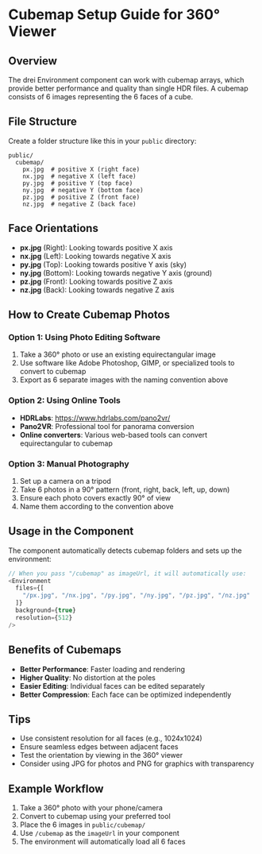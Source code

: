 # Cubemap Setup Guide for 360° Viewer

## Overview
The drei Environment component can work with cubemap arrays, which provide better performance and quality than single HDR files. A cubemap consists of 6 images representing the 6 faces of a cube.

## File Structure
Create a folder structure like this in your `public` directory:

```
public/
  cubemap/
    px.jpg  # positive X (right face)
    nx.jpg  # negative X (left face)
    py.jpg  # positive Y (top face)
    ny.jpg  # negative Y (bottom face)
    pz.jpg  # positive Z (front face)
    nz.jpg  # negative Z (back face)
```

## Face Orientations
- **px.jpg** (Right): Looking towards positive X axis
- **nx.jpg** (Left): Looking towards negative X axis
- **py.jpg** (Top): Looking towards positive Y axis (sky)
- **ny.jpg** (Bottom): Looking towards negative Y axis (ground)
- **pz.jpg** (Front): Looking towards positive Z axis
- **nz.jpg** (Back): Looking towards negative Z axis

## How to Create Cubemap Photos

### Option 1: Using Photo Editing Software
1. Take a 360° photo or use an existing equirectangular image
2. Use software like Adobe Photoshop, GIMP, or specialized tools to convert to cubemap
3. Export as 6 separate images with the naming convention above

### Option 2: Using Online Tools
- **HDRLabs**: https://www.hdrlabs.com/pano2vr/
- **Pano2VR**: Professional tool for panorama conversion
- **Online converters**: Various web-based tools can convert equirectangular to cubemap

### Option 3: Manual Photography
1. Set up a camera on a tripod
2. Take 6 photos in a 90° pattern (front, right, back, left, up, down)
3. Ensure each photo covers exactly 90° of view
4. Name them according to the convention above

## Usage in the Component
The component automatically detects cubemap folders and sets up the environment:

```typescript
// When you pass "/cubemap" as imageUrl, it will automatically use:
<Environment 
  files={[
    "/px.jpg", "/nx.jpg", "/py.jpg", "/ny.jpg", "/pz.jpg", "/nz.jpg"
  ]}
  background={true}
  resolution={512}
/>
```

## Benefits of Cubemaps
- **Better Performance**: Faster loading and rendering
- **Higher Quality**: No distortion at the poles
- **Easier Editing**: Individual faces can be edited separately
- **Better Compression**: Each face can be optimized independently

## Tips
- Use consistent resolution for all faces (e.g., 1024x1024)
- Ensure seamless edges between adjacent faces
- Test the orientation by viewing in the 360° viewer
- Consider using JPG for photos and PNG for graphics with transparency

## Example Workflow
1. Take a 360° photo with your phone/camera
2. Convert to cubemap using your preferred tool
3. Place the 6 images in `public/cubemap/`
4. Use `/cubemap` as the `imageUrl` in your component
5. The environment will automatically load all 6 faces
